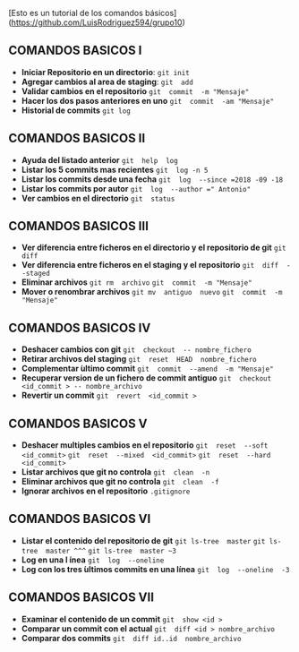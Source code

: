 [Esto es un tutorial de los comandos básicos] (https://github.com/LuisRodriguez594/grupo10)

## COMANDOS BASICOS I

* **Iniciar Repositorio en un directorio**: `git init`
* **Agregar cambios al area de staging**: `git  add`
* **Validar cambios en el repositorio**
`git  commit  -m "Mensaje"`
* **Hacer los dos pasos anteriores en uno**
`git  commit  -am "Mensaje"`
* **Historial de commits**
`git log`

## COMANDOS BASICOS II

* **Ayuda del listado anterior**
`git  help  log`
* **Listar los 5 commits mas recientes**
`git  log -n 5`
* **Listar los commits desde una fecha**
`git  log  --since =2018 -09 -18`
* **Listar los commits por autor**
`git  log  --author =" Antonio"`
* **Ver cambios en el directorio**
`git  status`

## COMANDOS BASICOS III

* **Ver diferencia entre ficheros en el directorio y el repositorio de git**
`git  diff`
* **Ver diferencia entre ficheros en el staging y el repositorio**
`git  diff  --staged`
* **Eliminar archivos**
`git rm  archivo`
`git  commit  -m "Mensaje"`
* **Mover o renombrar archivos**
`git mv  antiguo  nuevo`
`git  commit  -m "Mensaje"`

## COMANDOS BASICOS IV

* **Deshacer cambios con git**
`git  checkout  -- nombre_fichero`
* **Retirar archivos del staging**
`git  reset  HEAD  nombre_fichero`
* **Complementar  ́ultimo commit**
`git  commit  --amend  -m "Mensaje"`
* **Recuperar version de un fichero de commit antiguo**
`git  checkout  <id_commit > -- nombre_archivo`
* **Revertir un commit**
`git  revert  <id_commit >`

## COMANDOS BASICOS V

* **Deshacer multiples cambios en el repositorio**
`git  reset  --soft <id_commit>`
`git  reset  --mixed  <id_commit>`
`git  reset  --hard <id_commit>`
* **Listar archivos que git no controla**
`git  clean  -n`
* **Eliminar archivos que git no controla**
`git  clean  -f`
* **Ignorar archivos en el repositorio**
`.gitignore`

## COMANDOS BASICOS VI

* **Listar el contenido del repositorio de git**
`git ls-tree  master`
`git ls-tree  master ^^^`
`git ls-tree  master ~3`
* **Log en una l ́ınea**
`git  log  --oneline`
* **Log con los tres  ́ultimos commits en una línea**
`git  log  --oneline  -3`

## COMANDOS BASICOS VII
* **Examinar el contenido de un commit**
`git  show <id >`
* **Comparar un commit con el actual**
`git  diff <id > nombre_archivo`
* **Comparar dos commits**
`git  diff id..id  nombre_archivo`


